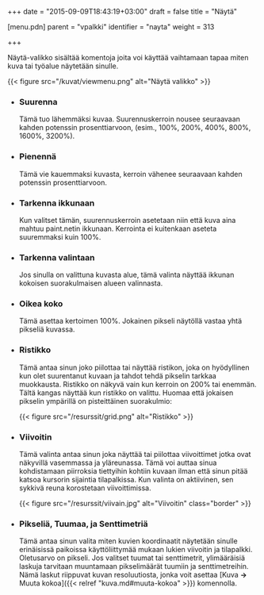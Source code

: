 +++
date = "2015-09-09T18:43:19+03:00"
draft = false
title = "Näytä"

[menu.pdn]
	parent = "vpalkki"
	identifier = "nayta"
	weight = 313

+++

Näytä-valikko sisältää komentoja joita voi käyttää vaihtamaan tapaa miten kuva tai työalue näytetään sinulle.

{{< figure src="/kuvat/viewmenu.png" alt="Näytä valikko" >}}

*	### Suurenna

	Tämä tuo lähemmäksi kuvaa. Suurennuskerroin nousee seuraavaan kahden potenssin prosenttiarvoon, (esim., 100%, 200%, 400%, 800%, 1600%, 3200%).
	
*	### Pienennä
	
	Tämä vie kauemmaksi kuvasta, kerroin vähenee seuraavaan kahden potenssin prosenttiarvoon.
	
*	### Tarkenna ikkunaan
	
	Kun valitset tämän, suurennuskerroin asetetaan niin että kuva aina mahtuu paint.netin ikkunaan. Kerrointa ei kuitenkaan aseteta suuremmaksi kuin 100%.
	
*	### Tarkenna valintaan
	
	Jos sinulla on valittuna kuvasta alue, tämä valinta näyttää ikkunan kokoisen suorakulmaisen alueen valinnasta.
	
*	### Oikea koko
	
	Tämä asettaa kertoimen 100%. Jokainen pikseli näytöllä vastaa yhtä pikseliä kuvassa.
	
*	### Ristikko
	
	Tämä antaa sinun joko piilottaa tai näyttää ristikon, joka on hyödyllinen kun olet suurentanut kuvaan ja tahdot tehdä pikselin tarkkaa muokkausta.
	Ristikko on näkyvä vain kun kerroin on 200% tai enemmän.
	Tältä kangas näyttää kun ristikko on valittu. Huomaa että jokaisen pikselin ympärillä on pisteittäinen suorakulmio:
	
	{{< figure src="/resurssit/grid.png" alt="Ristikko" >}}
	
*	### Viivoitin
	
	Tämä valinta antaa sinun joka näyttää tai piilottaa viivoittimet jotka ovat näkyvillä vasemmassa ja yläreunassa. Tämä voi auttaa sinua kohdistamaan piirroksia tiettyihin 
	kohtiin kuvaan ilman että sinun pitää katsoa kursorin sijaintia tilapalkissa. Kun valinta on aktiivinen, sen sykkivä reuna korostetaan viivoittimissa.
	
	{{< figure src="/resurssit/viivain.jpg" alt="Viivoitin" class="border" >}}
	
*	### Pikseliä, Tuumaa, ja Senttimetriä
	
	Tämä antaa sinun valita miten kuvien koordinaatit näytetään sinulle erinäisissä paikoissa käyttöliittymää mukaan lukien viivoitin ja tilapalkki. Oletusarvo on pikseli. 
	Jos valitset tuumat tai senttimetrit, ylimääräisiä laskuja tarvitaan muuntamaan pikselimäärät tuumiin ja senttimetreihin. Nämä laskut riippuvat kuvan resoluutiosta, jonka 
	voit asettaa [Kuva **&rarr;** Muuta kokoa]({{< relref "kuva.md#muuta-kokoa" >}}) komennolla.
